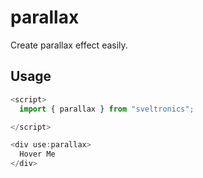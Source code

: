 # parallax

Create parallax effect easily.

## Usage

```js
<script>
  import { parallax } from "sveltronics";

</script>

<div use:parallax>
  Hover Me
</div>
```